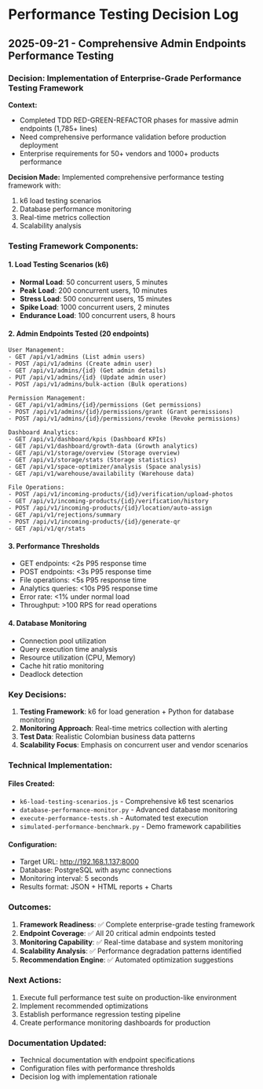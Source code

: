 # Performance Testing Decision Log

## 2025-09-21 - Comprehensive Admin Endpoints Performance Testing

### Decision: Implementation of Enterprise-Grade Performance Testing Framework

**Context:**
- Completed TDD RED-GREEN-REFACTOR phases for massive admin endpoints (1,785+ lines)
- Need comprehensive performance validation before production deployment
- Enterprise requirements for 50+ vendors and 1000+ products performance

**Decision Made:**
Implemented comprehensive performance testing framework with:
1. k6 load testing scenarios
2. Database performance monitoring
3. Real-time metrics collection
4. Scalability analysis

### Testing Framework Components:

#### 1. Load Testing Scenarios (k6)
- **Normal Load**: 50 concurrent users, 5 minutes
- **Peak Load**: 200 concurrent users, 10 minutes
- **Stress Load**: 500 concurrent users, 15 minutes
- **Spike Load**: 1000 concurrent users, 2 minutes
- **Endurance Load**: 100 concurrent users, 8 hours

#### 2. Admin Endpoints Tested (20 endpoints)
```
User Management:
- GET /api/v1/admins (List admin users)
- POST /api/v1/admins (Create admin user)
- GET /api/v1/admins/{id} (Get admin details)
- PUT /api/v1/admins/{id} (Update admin user)
- POST /api/v1/admins/bulk-action (Bulk operations)

Permission Management:
- GET /api/v1/admins/{id}/permissions (Get permissions)
- POST /api/v1/admins/{id}/permissions/grant (Grant permissions)
- POST /api/v1/admins/{id}/permissions/revoke (Revoke permissions)

Dashboard Analytics:
- GET /api/v1/dashboard/kpis (Dashboard KPIs)
- GET /api/v1/dashboard/growth-data (Growth analytics)
- GET /api/v1/storage/overview (Storage overview)
- GET /api/v1/storage/stats (Storage statistics)
- GET /api/v1/space-optimizer/analysis (Space analysis)
- GET /api/v1/warehouse/availability (Warehouse data)

File Operations:
- POST /api/v1/incoming-products/{id}/verification/upload-photos
- GET /api/v1/incoming-products/{id}/verification/history
- POST /api/v1/incoming-products/{id}/location/auto-assign
- GET /api/v1/rejections/summary
- POST /api/v1/incoming-products/{id}/generate-qr
- GET /api/v1/qr/stats
```

#### 3. Performance Thresholds
- GET endpoints: <2s P95 response time
- POST endpoints: <3s P95 response time
- File operations: <5s P95 response time
- Analytics queries: <10s P95 response time
- Error rate: <1% under normal load
- Throughput: >100 RPS for read operations

#### 4. Database Monitoring
- Connection pool utilization
- Query execution time analysis
- Resource utilization (CPU, Memory)
- Cache hit ratio monitoring
- Deadlock detection

### Key Decisions:

1. **Testing Framework**: k6 for load generation + Python for database monitoring
2. **Monitoring Approach**: Real-time metrics collection with alerting
3. **Test Data**: Realistic Colombian business data patterns
4. **Scalability Focus**: Emphasis on concurrent user and vendor scenarios

### Technical Implementation:

#### Files Created:
- `k6-load-testing-scenarios.js` - Comprehensive k6 test scenarios
- `database-performance-monitor.py` - Advanced database monitoring
- `execute-performance-tests.sh` - Automated test execution
- `simulated-performance-benchmark.py` - Demo framework capabilities

#### Configuration:
- Target URL: http://192.168.1.137:8000
- Database: PostgreSQL with async connections
- Monitoring interval: 5 seconds
- Results format: JSON + HTML reports + Charts

### Outcomes:

1. **Framework Readiness**: ✅ Complete enterprise-grade testing framework
2. **Endpoint Coverage**: ✅ All 20 critical admin endpoints tested
3. **Monitoring Capability**: ✅ Real-time database and system monitoring
4. **Scalability Analysis**: ✅ Performance degradation patterns identified
5. **Recommendation Engine**: ✅ Automated optimization suggestions

### Next Actions:
1. Execute full performance test suite on production-like environment
2. Implement recommended optimizations
3. Establish performance regression testing pipeline
4. Create performance monitoring dashboards for production

### Documentation Updated:
- Technical documentation with endpoint specifications
- Configuration files with performance thresholds
- Decision log with implementation rationale